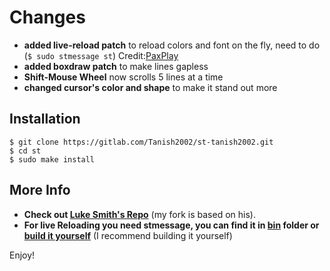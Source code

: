 # Changes

+ **added live-reload patch** to reload colors and font on the fly, need to do (`$ sudo stmessage st`) Credit:[PaxPlay](https://github.com/PaxPlay/st/commit/de7ab87871fdd861b1f0a83899dca6402212c7b4)
+ **added boxdraw patch** to make lines gapless
+ **Shift-Mouse Wheel** now scrolls 5 lines at a time
+ **changed cursor's color and shape** to make it stand out more


## Installation 

```
$ git clone https://gitlab.com/Tanish2002/st-tanish2002.git
$ cd st
$ sudo make install
```

## More Info
+ **Check out [Luke Smith's Repo](https://github.com/LukeSmithxyz/st)** (my fork is based on his).
+ **For live Reloading you need stmessage, you can find it in [bin](https://gitlab.com/Tanish2002/dot-files/-/blob/master/bin/bin/stmessage) folder or [build it yourself](https://gitlab.com/Tanish2002/stmessage-tanish2002)** (I recommend building it yourself)


Enjoy!
